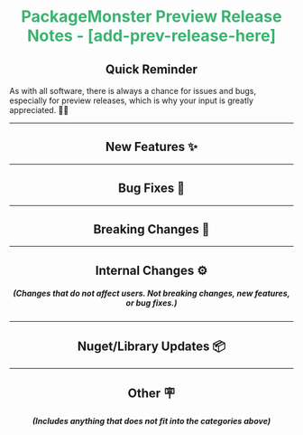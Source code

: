 <h1 align="center" style='color:mediumseagreen;font-weight:bold'>
    PackageMonster Preview Release Notes - [add-prev-release-here]
</h1>

<h2 align="center" style='font-weight:bold'>Quick Reminder</h2>

<div algn="center">

As with all software, there is always a chance for issues and bugs, especially for preview releases, which is why your input is greatly appreciated. 🙏🏼
</div>

---

<h2 style="font-weight:bold" align="center">New Features ✨</h2>

---

<h2 style="font-weight:bold" align="center">Bug Fixes 🐛</h2>

---

<h2 style="font-weight:bold" align="center">Breaking Changes 🧨</h2>

---

<h2 style="font-weight:bold" align="center">Internal Changes ⚙️</h2>
<h5 align="center">(Changes that do not affect users.  Not breaking changes, new features, or bug fixes.)</h5>

---

<h2 style="font-weight:bold" align="center">Nuget/Library Updates 📦</h2>

---

<h2 style="font-weight:bold" align="center">Other 🪧</h2>
<h5 align="center">(Includes anything that does not fit into the categories above)</h5>
